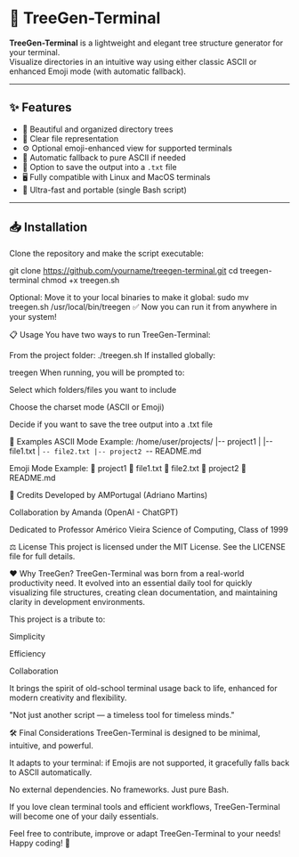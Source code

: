 # 🌳 TreeGen-Terminal

**TreeGen-Terminal** is a lightweight and elegant tree structure generator for your terminal.  
Visualize directories in an intuitive way using either classic ASCII or enhanced Emoji mode (with automatic fallback).

---

## ✨ Features

- 📂 Beautiful and organized directory trees
- 📄 Clear file representation
- ⚙️ Optional emoji-enhanced view for supported terminals
- 🔄 Automatic fallback to pure ASCII if needed
- 📝 Option to save the output into a `.txt` file
- 🖥️ Fully compatible with Linux and MacOS terminals
- 🚀 Ultra-fast and portable (single Bash script)

---

## 📥 Installation

Clone the repository and make the script executable:

git clone https://github.com/yourname/treegen-terminal.git
cd treegen-terminal
chmod +x treegen.sh

Optional: Move it to your local binaries to make it global:
sudo mv treegen.sh /usr/local/bin/treegen
✅ Now you can run it from anywhere in your system!

📋 Usage
You have two ways to run TreeGen-Terminal:

From the project folder:
./treegen.sh
If installed globally:

treegen
When running, you will be prompted to:

Select which folders/files you want to include

Choose the charset mode (ASCII or Emoji)

Decide if you want to save the tree output into a .txt file

🎨 Examples
ASCII Mode Example:
/home/user/projects/
|-- project1
|   |-- file1.txt
|   `-- file2.txt
|-- project2
`-- README.md

Emoji Mode Example:
📂 project1
  📄 file1.txt
  📄 file2.txt
📂 project2
📄 README.md

🙏 Credits
Developed by AMPortugal (Adriano Martins)

Collaboration by Amanda (OpenAI - ChatGPT)

Dedicated to Professor Américo Vieira
Science of Computing, Class of 1999

⚖️ License
This project is licensed under the MIT License.
See the LICENSE file for full details.

❤️ Why TreeGen?
TreeGen-Terminal was born from a real-world productivity need.
It evolved into an essential daily tool for quickly visualizing file structures, creating clean documentation, and maintaining clarity in development environments.

This project is a tribute to:

Simplicity

Efficiency

Collaboration

It brings the spirit of old-school terminal usage back to life, enhanced for modern creativity and flexibility.

"Not just another script — a timeless tool for timeless minds."

🛠️ Final Considerations
TreeGen-Terminal is designed to be minimal, intuitive, and powerful.

It adapts to your terminal: if Emojis are not supported, it gracefully falls back to ASCII automatically.

No external dependencies. No frameworks. Just pure Bash.

If you love clean terminal tools and efficient workflows, TreeGen-Terminal will become one of your daily essentials.

Feel free to contribute, improve or adapt TreeGen-Terminal to your needs!
Happy coding! 🚀
